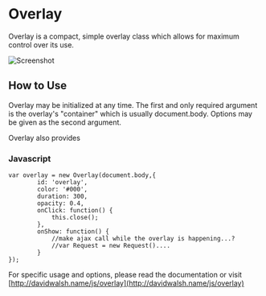 Overlay
=========

Overlay is a compact, simple overlay class which allows for maximum control over its use.

![Screenshot](http://davidwalsh.name/dw-content/overlayscreen.png)

How to Use
----------

Overlay may be initialized at any time.  The first and only required argument is the overlay's "container" which is usually document.body.  Options may be given as the second argument.

Overlay also provides
	
### Javascript
	var overlay = new Overlay(document.body,{
			id: 'overlay',
			color: '#000',
			duration: 300,
			opacity: 0.4,
			onClick: function() {
				this.close();
			},
			onShow: function() {
				//make ajax call while the overlay is happening...?
				//var Request = new Request()....
			}
	});

For specific usage and options, please read the documentation or visit [http://davidwalsh.name/js/overlay](http://davidwalsh.name/js/overlay)